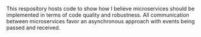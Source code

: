 This respository hosts code to show how I believe microservices should be implemented in terms of code quality and robustness. All communication between microservices favor an asynchronous approach with events being passed and received.
